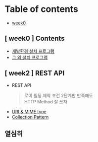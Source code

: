 # Table of contents

* [week0](README.md)

## \[ week0 ] Contents

* [개발환경 설치 프로그램](week0-contents/program1.md)
* [그 외 설치 프로그램](week0-contents/program2.md)

## \[ week2 ] REST API
* REST API
  > 로이 필딩 제약 조건 2단계만 만족해도 <br/>
  > HTTP Method 잘 쓰자 
* [URI & MIME type](week2-restapi/class1.md)
* [Collection Pattern](week2-restapi/class2.md)

## 열심히
